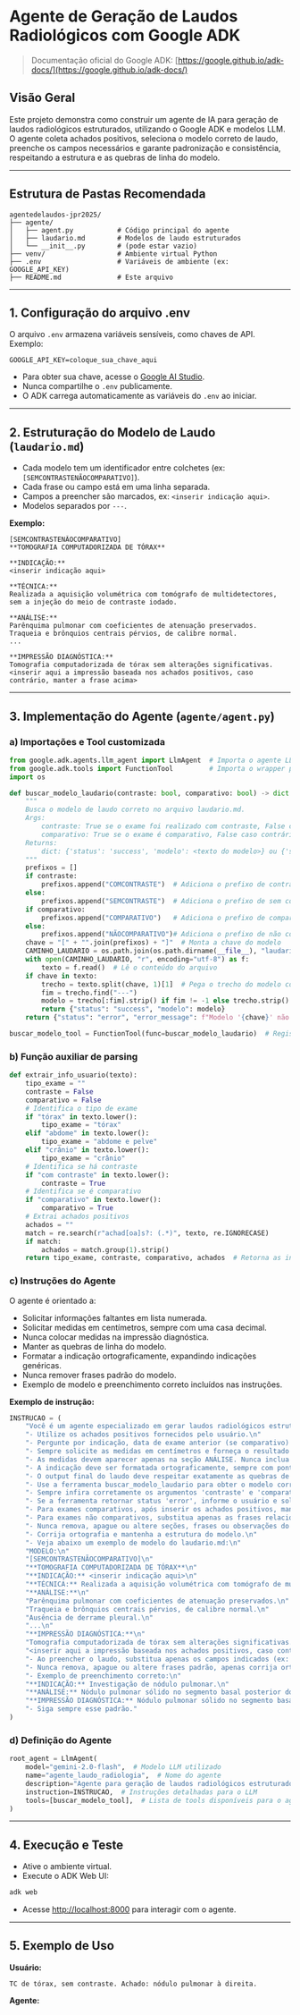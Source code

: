 # Agente de Geração de Laudos Radiológicos com Google ADK

> Documentação oficial do Google ADK: [https://google.github.io/adk-docs/](https://google.github.io/adk-docs/)

## Visão Geral

Este projeto demonstra como construir um agente de IA para geração de laudos radiológicos estruturados, utilizando o Google ADK e modelos LLM. O agente coleta achados positivos, seleciona o modelo correto de laudo, preenche os campos necessários e garante padronização e consistência, respeitando a estrutura e as quebras de linha do modelo.

---

## Estrutura de Pastas Recomendada

```
agentedelaudos-jpr2025/
├── agente/
│   ├── agent.py           # Código principal do agente
│   ├── laudario.md        # Modelos de laudo estruturados
│   └── __init__.py        # (pode estar vazio)
├── venv/                  # Ambiente virtual Python
├── .env                   # Variáveis de ambiente (ex: GOOGLE_API_KEY)
├── README.md              # Este arquivo
```

---

## 1. Configuração do arquivo .env

O arquivo `.env` armazena variáveis sensíveis, como chaves de API. Exemplo:
```
GOOGLE_API_KEY=coloque_sua_chave_aqui
```
- Para obter sua chave, acesse o [Google AI Studio](https://aistudio.google.com/app/apikey).
- Nunca compartilhe o `.env` publicamente.
- O ADK carrega automaticamente as variáveis do `.env` ao iniciar.

---

## 2. Estruturação do Modelo de Laudo (`laudario.md`)

- Cada modelo tem um identificador entre colchetes (ex: `[SEMCONTRASTENÃOCOMPARATIVO]`).
- Cada frase ou campo está em uma linha separada.
- Campos a preencher são marcados, ex: `<inserir indicação aqui>`.
- Modelos separados por `---`.

**Exemplo:**
```
[SEMCONTRASTENÃOCOMPARATIVO]
**TOMOGRAFIA COMPUTADORIZADA DE TÓRAX**

**INDICAÇÃO:** 
<inserir indicação aqui>

**TÉCNICA:** 
Realizada a aquisição volumétrica com tomógrafo de multidetectores, sem a injeção do meio de contraste iodado.

**ANÁLISE:**
Parênquima pulmonar com coeficientes de atenuação preservados.
Traqueia e brônquios centrais pérvios, de calibre normal.
...

**IMPRESSÃO DIAGNÓSTICA:**
Tomografia computadorizada de tórax sem alterações significativas.
<inserir aqui a impressão baseada nos achados positivos, caso contrário, manter a frase acima>
```

---

## 3. Implementação do Agente (`agente/agent.py`)

### a) Importações e Tool customizada
```python
from google.adk.agents.llm_agent import LlmAgent  # Importa o agente LLM do ADK
from google.adk.tools import FunctionTool         # Importa o wrapper para transformar função em tool
import os

def buscar_modelo_laudario(contraste: bool, comparativo: bool) -> dict:
    """
    Busca o modelo de laudo correto no arquivo laudario.md.
    Args:
        contraste: True se o exame foi realizado com contraste, False caso contrário.
        comparativo: True se o exame é comparativo, False caso contrário.
    Returns:
        dict: {'status': 'success', 'modelo': <texto do modelo>} ou {'status': 'error', 'error_message': <mensagem>}
    """
    prefixos = []
    if contraste:
        prefixos.append("COMCONTRASTE")  # Adiciona o prefixo de contraste
    else:
        prefixos.append("SEMCONTRASTE")  # Adiciona o prefixo de sem contraste
    if comparativo:
        prefixos.append("COMPARATIVO")   # Adiciona o prefixo de comparativo
    else:
        prefixos.append("NÃOCOMPARATIVO")# Adiciona o prefixo de não comparativo
    chave = "[" + "".join(prefixos) + "]"  # Monta a chave do modelo
    CAMINHO_LAUDARIO = os.path.join(os.path.dirname(__file__), "laudario.md")  # Caminho do arquivo laudario.md
    with open(CAMINHO_LAUDARIO, "r", encoding="utf-8") as f:
        texto = f.read()  # Lê o conteúdo do arquivo
    if chave in texto:
        trecho = texto.split(chave, 1)[1]  # Pega o trecho do modelo correspondente
        fim = trecho.find("---")
        modelo = trecho[:fim].strip() if fim != -1 else trecho.strip()  # Isola o modelo
        return {"status": "success", "modelo": modelo}
    return {"status": "error", "error_message": f"Modelo '{chave}' não encontrado no laudario.md."}

buscar_modelo_tool = FunctionTool(func=buscar_modelo_laudario)  # Registra a função como tool para o agente
```

### b) Função auxiliar de parsing
```python
def extrair_info_usuario(texto):
    tipo_exame = ""
    contraste = False
    comparativo = False
    # Identifica o tipo de exame
    if "tórax" in texto.lower():
        tipo_exame = "tórax"
    elif "abdome" in texto.lower():
        tipo_exame = "abdome e pelve"
    elif "crânio" in texto.lower():
        tipo_exame = "crânio"
    # Identifica se há contraste
    if "com contraste" in texto.lower():
        contraste = True
    # Identifica se é comparativo
    if "comparativo" in texto.lower():
        comparativo = True
    # Extrai achados positivos
    achados = ""
    match = re.search(r"achad[oa]s?: (.*)", texto, re.IGNORECASE)
    if match:
        achados = match.group(1).strip()
    return tipo_exame, contraste, comparativo, achados  # Retorna as informações extraídas
```

### c) Instruções do Agente

O agente é orientado a:
- Solicitar informações faltantes em lista numerada.
- Solicitar medidas em centímetros, sempre com uma casa decimal.
- Nunca colocar medidas na impressão diagnóstica.
- Manter as quebras de linha do modelo.
- Formatar a indicação ortograficamente, expandindo indicações genéricas.
- Nunca remover frases padrão do modelo.
- Exemplo de modelo e preenchimento correto incluídos nas instruções.

**Exemplo de instrução:**
```python
INSTRUCAO = (
    "Você é um agente especializado em gerar laudos radiológicos estruturados.\n"
    "- Utilize os achados positivos fornecidos pelo usuário.\n"
    "- Pergunte por indicação, data de exame anterior (se comparativo) e medidas, caso não sejam informadas, sempre em formato de lista numerada.\n"
    "- Sempre solicite as medidas em centímetros e forneça o resultado sempre com uma casa decimal, por exemplo: 3,2 cm.\n"
    "- As medidas devem aparecer apenas na seção ANÁLISE. Nunca inclua medidas na IMPRESSÃO DIAGNÓSTICA, que deve ser sempre qualitativa.\n"
    "- A indicação deve ser formatada ortograficamente, sempre com ponto final, e organizada de forma clara. Se o usuário fornecer uma indicação genérica (ex: 'neoplasia'), transforme em uma frase completa e específica, como 'Investigação de neoplasia pulmonar.'.\n"
    "- O output final do laudo deve respeitar exatamente as quebras de linha do modelo do laudario.md, mantendo cada frase em uma linha separada, conforme o modelo.\n"
    "- Use a ferramenta buscar_modelo_laudario para obter o modelo correto do arquivo laudario.md.\n"
    "- Sempre infira corretamente os argumentos 'contraste' e 'comparativo' a partir do contexto e das informações fornecidas pelo usuário, sem hardcoding.\n"
    "- Se a ferramenta retornar status 'error', informe o usuário e solicite um modelo ou dados mais específicos.\n"
    "- Para exames comparativos, após inserir os achados positivos, mantenha o restante do texto do modelo, especialmente a frase 'Restante permanece sem alterações evolutivas significativas: ...', apenas corrigindo ortografia se necessário.\n"
    "- Para exames não comparativos, substitua apenas as frases relacionadas aos achados positivos, mantendo todas as demais frases do modelo exatamente como estão, apenas corrigindo ortografia se necessário.\n"
    "- Nunca remova, apague ou altere seções, frases ou observações do modelo do laudario.md que não estejam diretamente relacionadas aos achados positivos.\n"
    "- Corrija ortografia e mantenha a estrutura do modelo.\n"
    "- Veja abaixo um exemplo de modelo do laudario.md:\n"
    "MODELO:\n"
    "[SEMCONTRASTENÃOCOMPARATIVO]\n"
    "**TOMOGRAFIA COMPUTADORIZADA DE TÓRAX**\n"
    "**INDICAÇÃO:** <inserir indicação aqui>\n"
    "**TÉCNICA:** Realizada a aquisição volumétrica com tomógrafo de multidetectores, sem a injeção do meio de contraste iodado.\n"
    "**ANÁLISE:**\n"
    "Parênquima pulmonar com coeficientes de atenuação preservados.\n"
    "Traqueia e brônquios centrais pérvios, de calibre normal.\n"
    "Ausência de derrame pleural.\n"
    "...\n"
    "**IMPRESSÃO DIAGNÓSTICA:**\n"
    "Tomografia computadorizada de tórax sem alterações significativas.\n"
    "<inserir aqui a impressão baseada nos achados positivos, caso contrário, manter a frase acima>\n"
    "- Ao preencher o laudo, substitua apenas os campos indicados (ex: indicação, achados positivos, impressão diagnóstica), mantendo todas as demais frases e seções exatamente como estão no modelo.\n"
    "- Nunca remova, apague ou altere frases padrão, apenas corrija ortografia se necessário.\n"
    "- Exemplo de preenchimento correto:\n"
    "**INDICAÇÃO:** Investigação de nódulo pulmonar.\n"
    "**ANÁLISE:** Nódulo pulmonar sólido no segmento basal posterior do lobo inferior esquerdo, medindo 3,2 cm. Parênquima pulmonar com coeficientes de atenuação preservados. ...\n"
    "**IMPRESSÃO DIAGNÓSTICA:** Nódulo pulmonar sólido no segmento basal posterior do lobo inferior esquerdo. Necessária correlação clínica.\n"
    "- Siga sempre esse padrão."
)
```

### d) Definição do Agente
```python
root_agent = LlmAgent(
    model="gemini-2.0-flash",  # Modelo LLM utilizado
    name="agente_laudo_radiologia",  # Nome do agente
    description="Agente para geração de laudos radiológicos estruturados a partir dos achados positivos do usuário.",
    instruction=INSTRUCAO,  # Instruções detalhadas para o LLM
    tools=[buscar_modelo_tool],  # Lista de tools disponíveis para o agente
)
```

---

## 4. Execução e Teste

- Ative o ambiente virtual.
- Execute o ADK Web UI:
```sh
adk web
```
- Acesse [http://localhost:8000](http://localhost:8000) para interagir com o agente.

---

## 5. Exemplo de Uso

**Usuário:**
```
TC de tórax, sem contraste. Achado: nódulo pulmonar à direita.
```
**Agente:**
```
